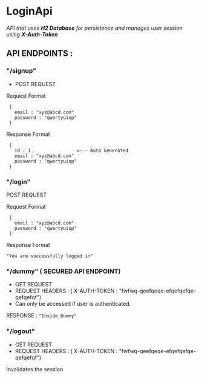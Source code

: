 # LoginApi


*API that uses **H2 Database** for persistence and manages user session using **X-Auth-Token***


## API ENDPOINTS :

### "/signup"
- POST REQUEST

Request Format
   ``` 
    {
      email : "xyz@abcd.com"
      password : "qwertyuiop"
    }
  ```
  
Response Format 
   ``` 
    { 
      id : 1                 <--- Auto Generated
      email : "xyz@abcd.com"
      password : "qwertyuiop"
    }
  ```
  ### "/login"
  POST REQUEST 
  
  Request Format
   ``` 
    {
      email : "xyz@abcd.com"
      password : "qwertyuiop"
    }
  ```
  
Response Format 
   ``` 
   "You are successfully logged in"
  ```
  
  ### "/dummy"  ( SECURED API ENDPOINT)
  
  - GET REQUEST
  - REQUEST HEADERS :   ( X-AUTH-TOKEN : "fwfwq-qeefqeqe-efqefqefqe-qefqefqf") 
  - Can only be accessed if user is authenticated.
  
  RESPONSE : 
    ```
    "Inside Dummy"
    ```
   
 ### "/logout"
 
 - GET REQUEST 
 - REQUEST HEADERS :   ( X-AUTH-TOKEN : "fwfwq-qeefqeqe-efqefqefqe-qefqefqf") 
 
 Invalidates the session
 
 
 
  
  
  
